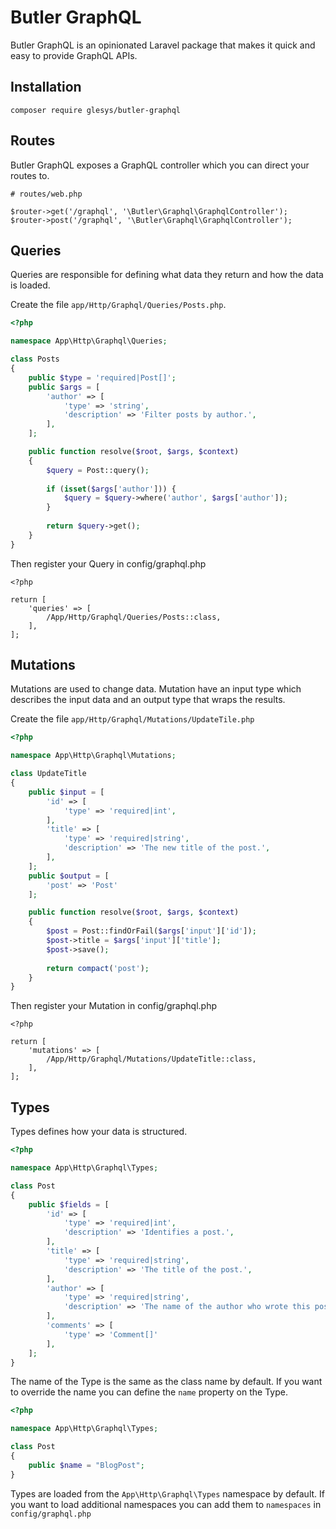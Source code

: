 # Butler GraphQL

Butler GraphQL is an opinionated Laravel package that makes it quick and easy to provide GraphQL APIs. 

## Installation

```
composer require glesys/butler-graphql
```

## Routes

Butler GraphQL exposes a GraphQL controller which you can direct your routes to.

```
# routes/web.php

$router->get('/graphql', '\Butler\Graphql\GraphqlController');
$router->post('/graphql', '\Butler\Graphql\GraphqlController');
```

## Queries

Queries are responsible for defining what data they return and how the data is loaded. 

Create the file `app/Http/Graphql/Queries/Posts.php`.

```php
<?php

namespace App\Http\Graphql\Queries;

class Posts
{
    public $type = 'required|Post[]';
    public $args = [
        'author' => [
            'type' => 'string',
            'description' => 'Filter posts by author.',
        ],
    ];

    public function resolve($root, $args, $context)
    {
        $query = Post::query();
        
		if (isset($args['author'])) {
			$query = $query->where('author', $args['author']);
		}
        
		return $query->get();
    }
}
```

Then register your Query in config/graphql.php
```
<?php

return [
    'queries' => [
    	/App/Http/Graphql/Queries/Posts::class,
    ],
];

```

## Mutations

Mutations are used to change data. Mutation have an input type which describes the input data and an output type that
wraps the results.

Create the file `app/Http/Graphql/Mutations/UpdateTile.php`
```php
<?php

namespace App\Http\Graphql\Mutations;

class UpdateTitle
{
    public $input = [
        'id' => [
        	'type' => 'required|int',    
		],
        'title' => [
            'type' => 'required|string',
            'description' => 'The new title of the post.',
        ],
    ];
    public $output = [
        'post' => 'Post'
    ];

    public function resolve($root, $args, $context)
    {
        $post = Post::findOrFail($args['input']['id']);
        $post->title = $args['input']['title'];
        $post->save();
        
        return compact('post');
    }
}
```

Then register your Mutation in config/graphql.php
```
<?php

return [
    'mutations' => [
    	/App/Http/Graphql/Mutations/UpdateTitle::class,
    ],
];

```

## Types

Types defines how your data is structured.

```php
<?php

namespace App\Http\Graphql\Types;

class Post
{
    public $fields = [
        'id' => [
        	'type' => 'required|int',
        	'description' => 'Identifies a post.',    
		],
        'title' => [
            'type' => 'required|string',
            'description' => 'The title of the post.',
        ],
        'author' => [
            'type' => 'required|string',
            'description' => 'The name of the author who wrote this post.',
        ],
        'comments' => [
            'type' => 'Comment[]'
        ],
    ];
}
```

The name of the Type is the same as the class name by default. If you want to override the name you can define the `name`
property on the Type.

```php
<?php

namespace App\Http\Graphql\Types;

class Post
{
    public $name = "BlogPost";
}
```

Types are loaded from the `App\Http\Graphql\Types` namespace by default. If you want to load additional namespaces you
can add them to `namespaces` in `config/graphql.php`